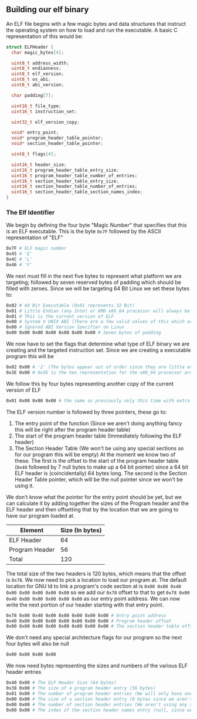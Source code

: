 ## Building our elf binary
An ELF file begins with a few magic bytes and data structures that instruct the operating system on how to load and run the executable.
A basic C representation of this would be:
```c
struct ELFHeader {
  char magic_bytes[4];

  uint8_t address_width;
  uint8_t endianness;
  uint8_t elf_version;
  uint8_t os_abi;
  uint8_t abi_version;

  char padding[7];

  uint16_t file_type;
  uint16_t instruction_set;

  uint32_t elf_version_copy;

  void* entry_point;
  void* program_header_table_pointer;
  void* section_header_table_pointer;

  uint8_t flags[4];

  uint16_t header_size;
  uint16_t program_header_table_entry_size;
  uint16_t program_header_table_number_of_entries;
  uint16_t section_header_table_entry_size;
  uint16_t section_header_table_number_of_entries;
  uint16_t section_header_table_section_names_index;
}
```
### The Elf Identifier
We begin by defining the four byte "Magic Number" that specifies that this is an ELF executable. This is the byte `0x7F` followed by the
ASCII representation of "ELF"
```bash
0x7F # ELF magic number
0x45 # 'E'
0x4C # 'L'
0x46 # 'F'
```
We next must fill in the next five bytes to represent what platform we are targeting; followed by seven reserved bytes of 
padding which should be filled with zeroes. Since we will be targeting 64 Bit Linux we set these bytes to:

```bash
0x02 # 64 Bit Executable (0x01 represents 32 Bit)
0x01 # Little Endian (any Intel or AMD x86_64 processor will always be little endian
0x01 # This is the current version of ELF
0x00 # System V UNIX ABI (There are a few valid values of this which aren't reproduced here) 
0x00 # Ignored ABI Version Specifier on Linux
0x00 0x00 0x00 0x00 0x00 0x00 0x00 # Seven bytes of padding
```

We now have to set the flags that determine what type of ELF binary we are creating and the targeted instruction set.
Since we are creating a executable program this will be 
```bash
0x02 0x00 # '2' (The bytes appear out of order since they are little endian)
0x3E 0x00 # 0x3E is the hex representation for the x86_64 processor architecture
``` 

We follow this by four bytes representing another copy of the current version of ELF
```bash
0x01 0x00 0x00 0x00 # the same as previously only this time with extra bytes
```
The ELF version number is followed by three pointers, these go to:
1. The entry point of the function (Since we aren't doing anything fancy this will be right after the program header table)
2. The start of the program header table (Immediately following the ELF header)
3. The Section Header Table (We won't be using any special sections so for our program this will be empty)
At the moment we know two of these. The first is the offset to the start of the program header table (`0x40` followed by 
7 null bytes to make up a 64 bit pointer) since a 64 bit ELF header is (coincidentally) 64 bytes long.
The second is the Section Header Table pointer, which will be the null pointer since we won't be using it.

We don't know what the pointer for the entry point should be yet, but we can calculate it by adding together the sizes of the
Program header and the ELF header and then offsetting that by the location that we are going to have our program loaded at.

| Element       | Size (In bytes) |
|---------------|-----------------|
|ELF Header     |             64  |
|Program Header |             56  |
|Total          |             120 |

The total size of the two headers is 120 bytes, which means that the offset is `0x78`. We now need to pick a location to load
our program at. The default location for GNU ld to link a program's code section at is `0x00 0x00 0x40 0x00 0x00 0x00 0x00 0x00`
so we add our `0x78` offset to that to get `0x78 0x00 0x40 0x00 0x00 0x00 0x00 0x00` as our entry point address.
We can now write the next portion of our header starting with that entry point.
```bash
0x78 0x00 0x40 0x00 0x00 0x00 0x00 0x00 # Entry point address 
0x40 0x00 0x00 0x00 0x00 0x00 0x00 0x00 # Program header offset
0x00 0x00 0x00 0x00 0x00 0x00 0x00 0x00 # The section header table offset (We aren't using this so it is null)
```
We don't need any special architecture flags for our program so the next four bytes will also be null
```bash
0x00 0x00 0x00 0x00
```
We now need bytes representing the sizes and numbers of the various ELF header entries
```bash
0x40 0x00 # The ELF Header Size (64 bytes)
0x38 0x00 # The size of a program header entry (56 bytes)
0x01 0x00 # The number of program header entries (We will only have one)
0x00 0x00 # The size of a section header entry (0 bytes since we aren't using it)
0x00 0x00 # The number of section header entries (We aren't using any sections)
0x00 0x00 # The index of the section header names entry (null, since we aren't using it)
```
